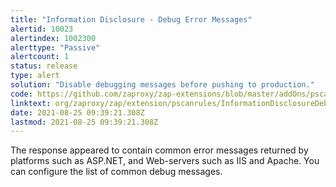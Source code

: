 ```yaml
---
title: "Information Disclosure - Debug Error Messages"
alertid: 10023
alertindex: 1002300
alerttype: "Passive"
alertcount: 1
status: release
type: alert
solution: "Disable debugging messages before pushing to production."
code: https://github.com/zaproxy/zap-extensions/blob/master/addOns/pscanrules/src/main/java/org/zaproxy/zap/extension/pscanrules/InformationDisclosureDebugErrorsScanRule.java
linktext: org/zaproxy/zap/extension/pscanrules/InformationDisclosureDebugErrorsScanRule.java
date: 2021-08-25 09:39:21.308Z
lastmod: 2021-08-25 09:39:21.308Z
---
```

The response appeared to contain common error messages returned by platforms such as ASP.NET, and Web-servers such as IIS and Apache. You can configure the list of common debug messages.
